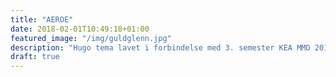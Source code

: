 ```yaml
---
title: "AEROE"
date: 2018-02-01T10:49:18+01:00
featured_image: "/img/guldglenn.jpg"
description: "Hugo tema lavet i forbindelse med 3. semester KEA MMD 2018"
draft: true
---
```

